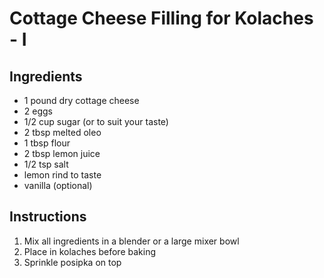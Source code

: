 # Cottage Cheese Filling for Kolaches - I

## Ingredients

- 1 pound dry cottage cheese
- 2 eggs
- 1/2 cup sugar (or to suit your taste)
- 2 tbsp melted oleo
- 1 tbsp flour
- 2 tbsp lemon juice
- 1/2 tsp salt
- lemon rind to taste
- vanilla (optional)

## Instructions

1. Mix all ingredients in a blender or a large mixer bowl
2. Place in kolaches before baking
3. Sprinkle posipka on top
